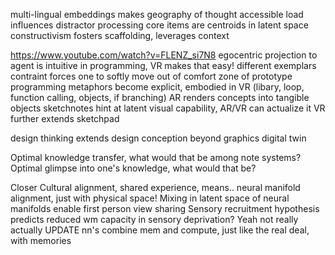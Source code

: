 multi-lingual embeddings makes geography of thought accessible
load influences distractor processing
core items are centroids in latent space
constructivism fosters scaffolding, leverages context

https://www.youtube.com/watch?v=FLENZ_si7N8
egocentric projection to agent is intuitive in programming, VR makes that easy!
different exemplars contraint forces one to softly move out of comfort zone of prototype
programming metaphors become explicit, embodied in VR (libary, loop, function calling, objects, if branching)
AR renders concepts into tangible objects
sketchnotes hint at latent visual capability, AR/VR can actualize it
VR further extends sketchpad

design thinking extends design conception beyond graphics
digital twin

Optimal knowledge transfer, what would that be among note systems?
Optimal glimpse into one's knowledge, what would that be?

Closer
Cultural alignment, shared experience, means.. neural manifold alignment, just with physical space!
Mixing in latent space of neural manifolds enable first person view sharing
Sensory recruitment hypothesis predicts reduced wm capacity in sensory deprivation? Yeah not really actually
UPDATE nn's combine mem and compute, just like the real deal, with memories